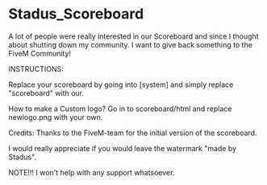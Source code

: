 # Stadus_Scoreboard
A lot of people were really interested in our Scoreboard and since I thought about shutting down my community. I want to give back something to the FiveM Community!

INSTRUCTIONS:

Replace your scoreboard by going into [system] and simply replace "scoreboard" with our.

How to make a Custom logo?
Go in to scoreboard/html and replace newlogo.png with your own.

Credits:
Thanks to the FiveM-team for the initial version of the scoreboard.

I would really appreciate if you would leave the watermark "made by Stadus".


NOTE!!!
I won't help with any support whatsoever.
